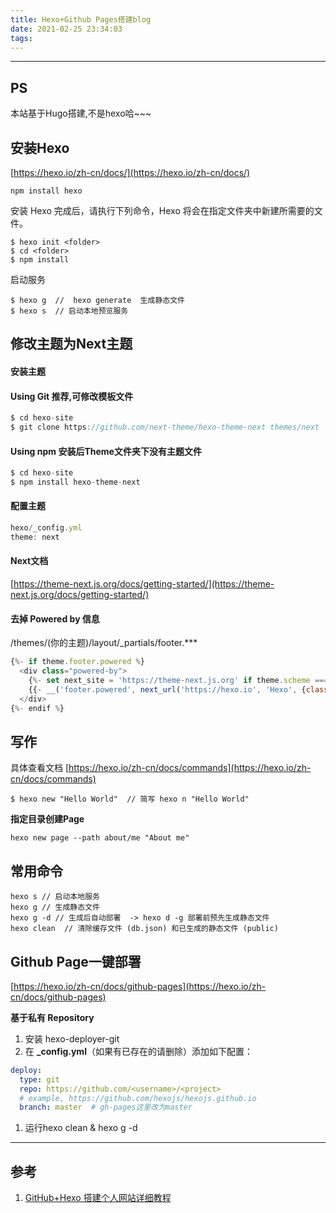 ```yaml
---
title: Hexo+Github Pages搭建blog
date: 2021-02-25 23:34:03
tags:
---
```

---
## PS
本站基于Hugo搭建,不是hexo哈~~~
## 安装Hexo
[https://hexo.io/zh-cn/docs/](https://hexo.io/zh-cn/docs/)
```shell
npm install hexo
```
安装 Hexo 完成后，请执行下列命令，Hexo 将会在指定文件夹中新建所需要的文件。
```shell
$ hexo init <folder>
$ cd <folder>
$ npm install
```
启动服务

```shell
$ hexo g  //  hexo generate  生成静态文件
$ hexo s  // 启动本地预览服务
```


## 修改主题为Next主题
#### 安装主题
#### Using Git  推荐,可修改模板文件
```javascript
$ cd hexo-site
$ git clone https://github.com/next-theme/hexo-theme-next themes/next
```
#### Using npm   安装后Theme文件夹下没有主题文件
```js
$ cd hexo-site
$ npm install hexo-theme-next
```
#### 配置主题
```javascript
hexo/_config.yml
theme: next
```
#### Next文档
[https://theme-next.js.org/docs/getting-started/](https://theme-next.js.org/docs/getting-started/)
#### 去掉 Powered by 信息
/themes/(你的主题)/layout/_partials/footer.***

```javascript
{%- if theme.footer.powered %}
  <div class="powered-by">
    {%- set next_site = 'https://theme-next.js.org' if theme.scheme === 'Gemini' else 'https://theme-next.js.org/' + theme.scheme | lower + '/' %}
    {{- __('footer.powered', next_url('https://hexo.io', 'Hexo', {class: 'theme-link'}) + ' & ' + next_url(next_site, 'NexT.' + theme.scheme, {class: 'theme-link'})) }}
  </div>
{%- endif %}
```


## 写作
具体查看文档 [https://hexo.io/zh-cn/docs/commands](https://hexo.io/zh-cn/docs/commands)
```shell
$ hexo new "Hello World"  // 简写 hexo n "Hello World"
```
**指定目录创建Page**
```shell
hexo new page --path about/me "About me"
```


## 常用命令
```shell
hexo s // 启动本地服务
hexo g // 生成静态文件  
hexo g -d // 生成后自动部署  -> hexo d -g 部署前预先生成静态文件
hexo clean  // 清除缓存文件 (db.json) 和已生成的静态文件 (public)
```


## Github Page一键部署
[https://hexo.io/zh-cn/docs/github-pages](https://hexo.io/zh-cn/docs/github-pages)

**基于私有 Repository**

1. 安装 hexo-deployer-git
2. 在 **_config.yml**（如果有已存在的请删除）添加如下配置：
```yaml
deploy:
  type: git
  repo: https://github.com/<username>/<project>
  # example, https://github.com/hexojs/hexojs.github.io
  branch: master  # gh-pages这里改为master
```

1. 运行hexo clean  &  hexo g -d
---


## 参考
1. [GitHub+Hexo 搭建个人网站详细教程](https://zhuanlan.zhihu.com/p/26625249)

